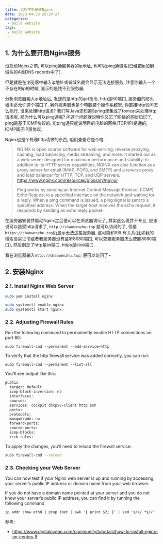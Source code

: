 ```yaml
---
title: 远程主机安装Nginx
date: 2023-04-23 20:24:27
categories:
 - build website
tags:
 - build website
---
```


## 1. 为什么要开启Nginx服务

没启动Nginx之前, 可以ping通服务器的ip地址, 也可以ping通域名(已经把ip加到域名的A类DNS records中了). 

但是就是在浏览器中输入ip地址或者域名就会显示无法连接服务, 注意你输入一个不存在的ip的时候, 显示的是找不到服务器. 

分析浏览器输入ip地址后, 发送的是http的get指令, http是80端口, 服务器的防火墙未必允许这个端口了, 另外服务器也是个电脑装个操作系统呀, 你直接http访问怎么能行, 谁来处理http请求? 我们写Java还知道Spring里集成了tomcat来处理http请求呢, 那为什么可以ping通呢? 问这个问题就说明你又忘了网络的基础知识了, ping是基于ICMP协议的, 能ping通只能说明目的电脑的网络(TCP/IP)是通的, ICMP属于IP层协议. 

Nginx也是个处理http请求的东西, 咱们查查它是个啥,

> NGINX is open source software for web serving, reverse proxying, caching, load balancing, media streaming, and more. It started out as a web server designed for maximum performance and stability. In addition to its HTTP server capabilities, NGINX can also function as a proxy server for email (IMAP, POP3, and SMTP) and a reverse proxy and load balancer for HTTP, TCP, and UDP servers. https://www.nginx.com/resources/glossary/nginx/


> Ping works by sending an Internet Control Message Protocol (ICMP) Echo Request to a specified interface on the network and waiting for a reply. When a ping command is issued, a ping signal is sent to a specified address. When the target host receives the echo request, it responds by sending an echo reply packet.

在服务器安装并启动Nginx之后便可以在浏览器访问了, 其实这么说并不专业, 应该说可以接受http请求了, `http://shaowenzhu.top` 是可以访问的了, 但是`https://shaowenzhu.top`仍显示无法连接服务器, 这可能和SSL有关系(比如我的域名没买证书或者我服务器没有监听8080端口, 可以查查服务器怎么使能8080端口), 然后别忘了http是`80`端口, https是`8080`端口. 

看在浏览器输入`http://shaowenzhu.top`, 便可以访问了~

## 2. 安装Nginx

### 2.1. Install Nginx Web Server

```zsh
sudo yum install nginx

sudo systemctl enable nginx
sudo systemctl start nginx
```

### 2.2. Adjusting Firewall Rules

Run the following command to permanently enable HTTP connections on port 80:

```shell
sudo firewall-cmd --permanent --add-service=http
```

To verify that the http firewall service was added correctly, you can run:

```shell
sudo firewall-cmd --permanent --list-all
```

You’ll see output like this:

```zsh
public
  target: default
  icmp-block-inversion: no
  interfaces: 
  sources: 
  services: cockpit dhcpv6-client http ssh
  ports: 
  protocols: 
  masquerade: no
  forward-ports: 
  source-ports: 
  icmp-blocks: 
  rich rules: 
```

To apply the changes, you’ll need to reload the firewall service:

```zsh
sudo firewall-cmd --reload
```

### 2.3. Checking your Web Server

You can now test if your Nginx web server is up and running by accessing your server’s public IP address or domain name from your web browser.

If you do not have a domain name pointed at your server and you do not know your server’s public IP address, you can find it by running the following command:

```
ip addr show eth0 | grep inet | awk '{ print $2; }' | sed 's/\/.*$//'
```

参考:

- https://www.digitalocean.com/community/tutorials/how-to-install-nginx-on-centos-8
